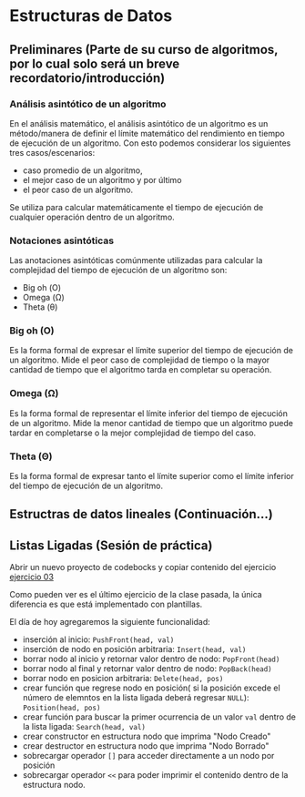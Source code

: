 # Estructuras de Datos

## Preliminares (Parte de su curso de algoritmos, por lo cual solo será un breve recordatorio/introducción)
### Análisis asintótico de  un algoritmo
En el análisis matemático, el análisis asintótico de un algoritmo es un método/manera de definir el límite matemático del rendimiento en tiempo de ejecución de un algoritmo. Con esto podemos considerar los siguientes tres casos/escenarios:
- caso promedio de un algoritmo,
- el mejor caso de un algoritmo y por último
- el peor caso de un algoritmo.

Se utiliza para calcular matemáticamente el tiempo de ejecución de cualquier operación dentro de un algoritmo.

### Notaciones asintóticas
Las anotaciones asintóticas comúnmente utilizadas para calcular la complejidad del tiempo de ejecución de un algoritmo son:

- Big oh (Ο)
- Omega (Ω)
- Theta (θ)

### Big oh  (O)
Es la forma formal de expresar el límite superior del tiempo de ejecución de un algoritmo. Mide el peor caso de complejidad de tiempo o la mayor cantidad de tiempo que el algoritmo tarda en completar su operación.

### Omega (&Omega;)
Es la forma formal de representar el límite inferior del tiempo de ejecución de un algoritmo. Mide la menor cantidad de tiempo que un algoritmo puede tardar en completarse o la mejor complejidad de tiempo del caso.

### Theta (&Theta;)
Es la forma formal de expresar tanto el límite superior como el límite inferior del tiempo de ejecución de un algoritmo.

## Estructras de datos lineales (Continuaci&oacute;n...)

## Listas Ligadas (Sesión de práctica)

Abrir un nuevo proyecto de codebocks y copiar contenido del ejercicio [ejercicio 03](./codigos/clase_02_ejercicio_03.cpp)

Como pueden ver es el último ejercicio de la clase pasada, la única diferencia es que está implementado con plantillas.

El día de hoy agregaremos la siguiente funcionalidad:
- inserción al inicio: `PushFront(head, val)`
- inserción de nodo en posición arbitraria: `Insert(head, val)`
- borrar nodo al inicio y retornar valor dentro de nodo: `PopFront(head)`
- borrar nodo al final y retornar valor dentro de nodo: `PopBack(head)`
- borrar nodo en posicion arbitraria: `Delete(head, pos)`
- crear función que regrese nodo en posición( si la posición excede el número de elemntos en la lista ligada deberá regresar `NULL`): `Position(head, pos)`
- crear función para buscar la primer ocurrencia de un valor `val` dentro de la lista ligada: `Search(head, val)`
- crear constructor en estructura nodo que imprima "Nodo Creado"
- crear destructor en estructura nodo que imprima "Nodo Borrado"
- sobrecargar operador `[]` para acceder directamente a un nodo por posición
- sobrecargar operador `<<` para poder imprimir el contenido dentro de la estructura nodo.




